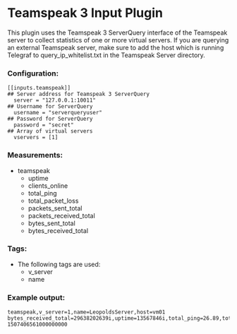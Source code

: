 # Teamspeak 3 Input Plugin

This plugin uses the Teamspeak 3 ServerQuery interface of the Teamspeak server to collect statistics of one or more
virtual servers. If you are querying an external Teamspeak server, make sure to add the host which is running Telegraf
to query_ip_whitelist.txt in the Teamspeak Server directory.

### Configuration:

```
[[inputs.teamspeak]]
## Server address for Teamspeak 3 ServerQuery
  server = "127.0.0.1:10011"
## Username for ServerQuery
  username = "serverqueryuser"
## Password for ServerQuery
  password = "secret"
## Array of virtual servers
  vservers = [1]
```

### Measurements:

- teamspeak
    - uptime
    - clients_online
    - total_ping
    - total_packet_loss
    - packets_sent_total
    - packets_received_total
    - bytes_sent_total
    - bytes_received_total

### Tags:

- The following tags are used:
    - v_server
    - name

### Example output:

```
teamspeak,v_server=1,name=LeopoldsServer,host=vm01 bytes_received_total=29638202639i,uptime=13567846i,total_ping=26.89,total_packet_loss=0,packets_sent_total=415821252i,packets_received_total=237069900i,bytes_sent_total=55309568252i,clients_online=11i 1507406561000000000
```